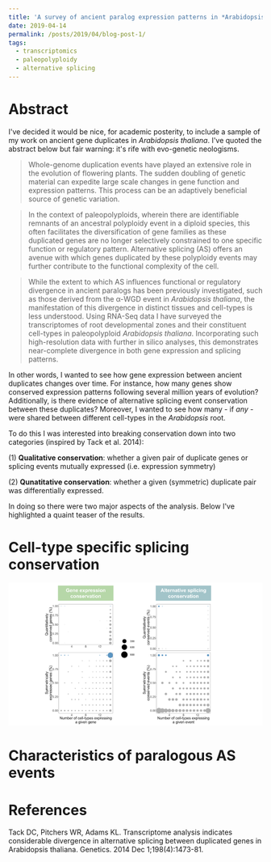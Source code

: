 ```yaml
---
title: 'A survey of ancient paralog expression patterns in *Arabidopsis thaliana* root cell-types'
date: 2019-04-14
permalink: /posts/2019/04/blog-post-1/
tags:
  - transcriptomics
  - paleopolyploidy
  - alternative splicing
---
```


Abstract
======

I've decided it would be nice, for academic posterity, to include a sample of my work on ancient gene duplicates in *Arabidopsis thaliana*. I've quoted the abstract below but fair warning: it's rife with evo-genetic neologisms.

>Whole-genome duplication events have played an extensive role in the evolution of flowering plants. The sudden doubling of genetic material can expedite large scale changes in gene function and expression patterns. This process can be an adaptively beneficial source of genetic variation. 

>In the context of paleopolyploids, wherein there are identifiable remnants of an ancestral polyploidy event in a diploid species, this often facilitates the diversification of gene families as these duplicated genes are no longer selectively constrained to one specific function or regulatory pattern. Alternative splicing (AS) offers an avenue with which genes duplicated by these polyploidy events may further contribute to the functional complexity of the cell. 
	
>While the extent to which AS influences functional or regulatory divergence in ancient paralogs has been previously investigated, such as those derived from the α-WGD event in *Arabidopsis thaliana*, the manifestation of this divergence in distinct tissues and cell-types is less understood. Using RNA-Seq data I have surveyed the transcriptomes of root developmental zones and their constituent cell-types in paleopolyploid *Arabidopsis thaliana*. Incorporating such high-resolution data with further in silico analyses, this demonstrates near-complete divergence in both gene expression and splicing patterns.

In other words, I wanted to see how gene expression between ancient duplicates changes over time. For instance, how many genes show conserved expression patterns following several million years of evolution? Additionally, is there evidence of alternative splicing event conservation between these duplicates? Moreover, I wanted to see how many - if *any* - were shared between different cell-types in the *Arabidopsis* root.

To do this I was interested into breaking conservation down into two categories (inspired by Tack et al. 2014): 

(1) **Qualitative conservation**: whether a given pair of duplicate genes or splicing events mutually expressed (i.e. expression symmetry)

(2) **Qunatitative conservation**: whether a given (symmetric) duplicate pair was differentially expressed.

In doing so there were two major aspects of the analysis. Below I've highlighted a quaint teaser of the results.

Cell-type specific splicing conservation
======

![figure1](https://raw.githubusercontent.com/dejonggr/dejonggr.github.io/master/_posts/figures/duplicate_conversation_per_cell_type.png "Cell-type-specific divergence of ancient duplicate expression patterns")


Characteristics of paralogous AS events 
======


References
======
Tack DC, Pitchers WR, Adams KL. Transcriptome analysis indicates considerable divergence in alternative splicing between duplicated genes in Arabidopsis thaliana. Genetics. 2014 Dec 1;198(4):1473-81.
